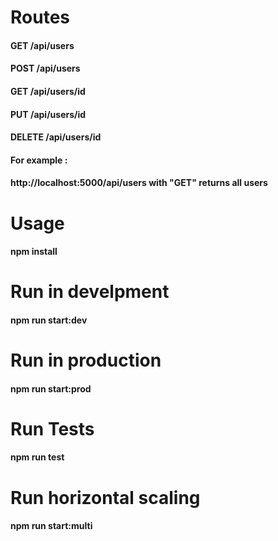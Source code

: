 # Routes
#### GET      /api/users
#### POST     /api/users
#### GET      /api/users/id
#### PUT      /api/users/id
#### DELETE   /api/users/id
#### For example :
#### http://localhost:5000/api/users with "GET" returns all users


# Usage
#### npm install

# Run in develpment
#### npm run start:dev

# Run in production
#### npm run start:prod

# Run Tests
#### npm run test

# Run horizontal scaling
#### npm run start:multi
